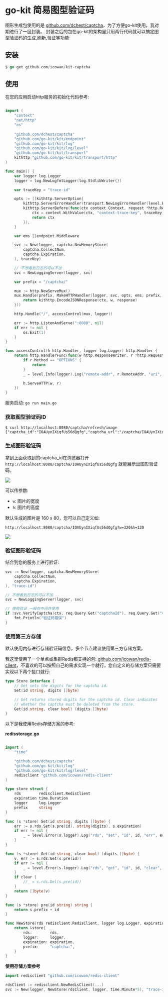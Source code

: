 # go-kit 简易图型验证码


图形生成包使用的是 [github.com/dchest/captcha](github.com/dchest/captcha)，为了方便go-kit使用，我对期进行了一层封装。
封装之后的包在go-kit的架构里只用两行代码就可以搞定图型验证码的生成,刷新,验证等功能

## 安装

```go
$ go get github.com/icowan/kit-captcha
```

## 使用

在您的应用启动http服务的初始化代码参考: 

```go 

import (
	"context"
	"net/http"
	"os"
	
	"github.com/dchest/captcha"
	"github.com/go-kit/kit/endpoint"
	"github.com/go-kit/kit/log"
	"github.com/go-kit/kit/log/level"
	"github.com/go-kit/kit/transport"
	kithttp "github.com/go-kit/kit/transport/http"
)

func main() {
	var logger log.Logger
	logger = log.NewLogfmtLogger(log.StdlibWriter{})

    var traceKey = "trace-id"

	opts := []kithttp.ServerOption{
		kithttp.ServerErrorHandler(transport.NewLogErrorHandler(level.Error(logger))),
		kithttp.ServerBefore(func(ctx context.Context, request *http.Request) context.Context {
			ctx = context.WithValue(ctx, "context-trace-key", traceKey)
			return ctx
		}),
	}

	var ems []endpoint.Middleware

	svc := New(logger, captcha.NewMemoryStore(
		captcha.CollectNum,
		captcha.Expiration,
	), traceKey)

    // 不想看到日志的可以不加
	svc = NewLoggingServer(logger, svc)

	var prefix = "/captcha/"

	mux := http.NewServeMux()
	mux.Handle(prefix, MakeHTTPHandler(logger, svc, opts, ems, prefix, func(ctx context.Context, w http.ResponseWriter, response interface{}) (err error) {
		return kithttp.EncodeJSONResponse(ctx, w, response)
	}))

	http.Handle("/", accessControl(mux, logger))

	err := http.ListenAndServe(":8080", nil)
	if err != nil {
		os.Exit(1)
	}
}

func accessControl(h http.Handler, logger log.Logger) http.Handler {
	return http.HandlerFunc(func(w http.ResponseWriter, r *http.Request) {
		if r.Method == "OPTIONS" {
			return
		}
		_ = level.Info(logger).Log("remote-addr", r.RemoteAddr, "uri", r.RequestURI, "method", r.Method, "length", r.ContentLength)

		h.ServeHTTP(w, r)
	})
}

```

服务启动: `go run main.go`


### 获取图型验证码ID

```
$ curl http://localhost:8080/captcha/refresh/image
{"captcha_id":"IOAUynIXiqfUs56dQgfg","captcha_url":"/captcha/IOAUynIXiqfUs56dQgfg"}
```

### 生成图形验证码

拿到上面获取到的captcha_id在浏览器打开 `http://localhost:8080/captcha/IOAUynIXiqfUs56dQgfg` 就能展示出图形验证码。

![](http://source.qiniu.cnd.nsini.com/images/2020/09/9e/8d/3d/20200930-947c5cc13679d32a3106b9a78dd9e2eb.jpeg?imageView2/2/w/1280/interlace/0/q/70)

可以传参数:

- `w`: 图片的宽度
- `h`: 图片的高度

默认生成的图片是 160 x 80，您可以自己定义如:

`http://localhost:8080/captcha/IOAUynIXiqfUs56dQgfg?w=320&h=120`

![](http://source.qiniu.cnd.nsini.com/images/2020/09/84/54/4e/20200930-01792ce4837ae3794b30bb9e54c8448c.jpeg?imageView2/2/w/1280/interlace/0/q/70)


### 验证图形验证码

结合到您的服务上进行验证:

```go
svc := New(logger, captcha.NewMemoryStore(
    captcha.CollectNum,
    captcha.Expiration,
), "trace-id")

// 不想看到日志的可以不加
svc = NewLoggingServer(logger, svc)

// 使用验证 一般在中间件使用
if !svc.VerifyCaptcha(ctx, req.Query.Get("captchaId"), req.Query.Get("verifyCode")) {
    fmt.Println("验证码错误")
} 
```

### 使用第三方存储

默认使用内存进行存储验证码信息，多个节点建议使用第三方存储方案。

我这里使用了一个单点或集群Redis都支持的包: [github.com/icowan/redis-client](github.com/icowan/redis-client)，不喜欢的可以按照自己的需求实现一个就行，您自定义的存储方案只需要实现以下两个接口就行:

```go
type Store interface {
	// Set sets the digits for the captcha id.
	Set(id string, digits []byte)

	// Get returns stored digits for the captcha id. Clear indicates
	// whether the captcha must be deleted from the store.
	Get(id string, clear bool) (digits []byte)
}
```

以下是我使用Redis存储方案的参考: 

**redisstorage.go**

```go

import (
	"time"

	"github.com/dchest/captcha"
	"github.com/go-kit/kit/log"
	"github.com/go-kit/kit/log/level"
	redisclient "github.com/icowan/redis-client"
)

type store struct {
	rds        redisclient.RedisClient
	expiration time.Duration
	logger     log.Logger
	prefix     string
}

func (s *store) Set(id string, digits []byte) {
	err := s.rds.Set(s.pre(id), string(digits), s.expiration)
	if err != nil {
		_ = level.Error(s.logger).Log("rds", "set", "id", id, "err", err.Error())
	}
}

func (s *store) Get(id string, clear bool) (digits []byte) {
	v, err := s.rds.Get(s.pre(id))
	if err != nil {
		_ = level.Error(s.logger).Log("rds", "get", "id", id, "clear", clear, "err", err.Error())
	}
	if clear {
		//_ = s.rds.Del(s.pre(id))
	}
	return []byte(v)
}

func (s *store) pre(id string) string {
	return s.prefix + id
}

func NewStore(rds redisclient.RedisClient, logger log.Logger, expiration time.Duration) captcha.Store {
	return &store{
		rds:        rds,
		logger:     logger,
		expiration: expiration,
		prefix:     "captcha:",
	}
}
```

**使用存储方案参考**

```go
import redisclient "github.com/icowan/redis-client"

rdsClient := redisclient.NewRedisClient(...)
svc := New(logger, NewStore(rdsClient, logger, time.Minute*5), "trace-id")
```


